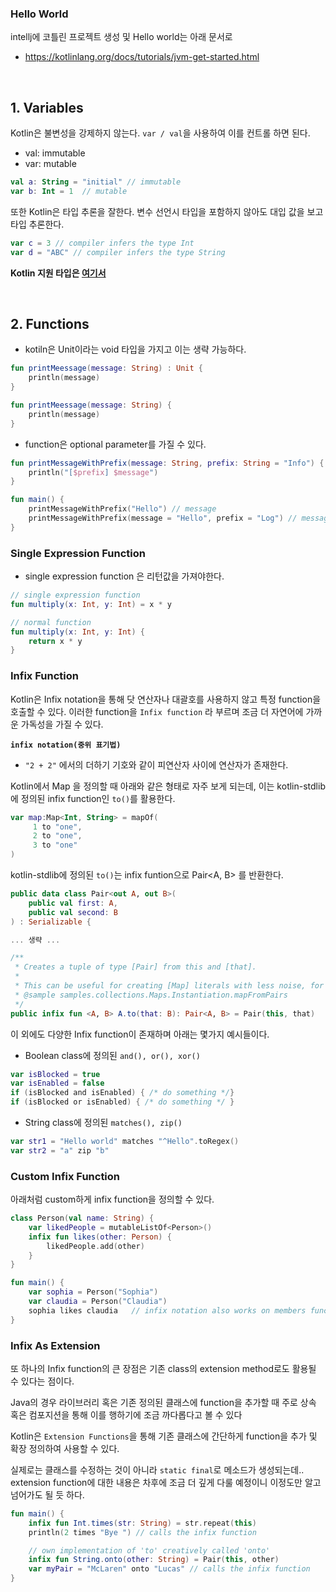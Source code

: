 ### Hello World 
intellj에 코틀린 프로젝트 생성 및 Hello world는 아래 문서로 
- https://kotlinlang.org/docs/tutorials/jvm-get-started.html 

&nbsp;

## 1. Variables 
Kotlin은 불변성을 강제하지 않는다. `var / val`을 사용하여 이를 컨트롤 하면 된다. 

- val: immutable 
- var: mutable

```kotlin
val a: String = "initial" // immutable  
var b: Int = 1  // mutable 
```

또한 Kotlin은 타입 추론을 잘한다. 변수 선언시 타입을 포함하지 않아도 대입 값을 보고 타입 추론한다. 
```kotlin
var c = 3 // compiler infers the type Int 
var d = "ABC" // compiler infers the type String 
```

**Kotlin 지원 타입은 [여기서](https://kotlinlang.org/docs/reference/basic-types.html)**

&nbsp;

## 2. Functions 
- kotiln은 Unit이라는 void 타입을 가지고 이는 생략 가능하다. 

```kotlin
fun printMeessage(message: String) : Unit {
	println(message)
}

fun printMeessage(message: String) {
	println(message)
}
```

- function은 optional parameter를 가질 수 있다. 
```kotlin
fun printMessageWithPrefix(message: String, prefix: String = "Info") {
    println("[$prefix] $message")
}

fun main() {
    printMessageWithPrefix("Hello") // message 
    printMessageWithPrefix(message = "Hello", prefix = "Log") // message, prefix both 
}
```

### Single Expression Function
- single expression function 은 리턴값을 가져야한다.

```kotlin
// single expression function 
fun multiply(x: Int, y: Int) = x * y

// normal function 
fun multiply(x: Int, y: Int) {
    return x * y
}
```

### Infix Function 
Kotlin은 Infix notation을 통해 닷 연산자나 대괄호를 사용하지 않고 특정 function을 호출할 수 있다. 이러한 function을 `Infix function` 라 부르며 조금 더 자연어에 가까운 가독성을 가질 수 있다. 

**```infix notation(중위 표기법)```**
- ```"2 + 2"``` 에서의 더하기 기호와 같이 피연산자 사이에 연산자가 존재한다. 

Kotlin에서 Map 을 정의할 때 아래와 같은 형태로 자주 보게 되는데, 이는 kotlin-stdlib에 정의된 infix function인 ```to()```를 활용한다. 

```kotlin
var map:Map<Int, String> = mapOf(
     1 to "one",
     2 to "one",
     3 to "one"
)
```

kotlin-stdlib에 정의된 `to()`는 infix funtion으로 Pair<A, B> 를 반환한다. 

```kotlin
public data class Pair<out A, out B>(
    public val first: A,
    public val second: B
) : Serializable {

... 생략 ... 

/**
 * Creates a tuple of type [Pair] from this and [that].
 *
 * This can be useful for creating [Map] literals with less noise, for example:
 * @sample samples.collections.Maps.Instantiation.mapFromPairs
 */
public infix fun <A, B> A.to(that: B): Pair<A, B> = Pair(this, that)
```

이 외에도 다양한 Infix function이 존재하며 아래는 몇가지 예시들이다.

- Boolean class에 정의된 ```and(), or(), xor()```

```kotlin
var isBlocked = true
var isEnabled = false
if (isBlocked and isEnabled) { /* do something */}
if (isBlocked or isEnabled) { /* do something */ }  
```

- String class에 정의된 ```matches(), zip()```
```kotlin
var str1 = "Hello world" matches "^Hello".toRegex()
var str2 = "a" zip "b"
```

### Custom Infix Function 
아래처럼 custom하게 infix function을 정의할 수 있다. 

```kotlin
class Person(val name: String) {
    var likedPeople = mutableListOf<Person>()
    infix fun likes(other: Person) {
        likedPeople.add(other)
    }
}

fun main() {
    var sophia = Person("Sophia")
    var claudia = Person("Claudia")
    sophia likes claudia   // infix notation also works on members functions
}
```

### Infix As Extension 
또 하나의 Infix function의 큰 장점은 기존 class의 extension method로도 활용될 수 있다는 점이다. 

Java의 경우 라이브러리 혹은 기존 정의된 클래스에 function을 추가할 때 주로 상속 혹은 컴포지션을 통해 이를 행하기에 조금 까다롭다고 볼 수 있다 

Kotlin은 ```Extension Functions```을 통해 기존 클래스에 간단하게 function을 추가 및 확장 정의하여 사용할 수 있다. 

실제로는 클래스를 수정하는 것이 아니라  ```static final```로 메소드가 생성되는데.. extension function에 대한 내용은 차후에 조금 더 깊게 다룰 예정이니 이정도만 알고 넘어가도 될 듯 하다.


```kotlin
fun main() {
    infix fun Int.times(str: String) = str.repeat(this)
    println(2 times "Bye ") // calls the infix function

	// own implementation of 'to' creatively called 'onto'
    infix fun String.onto(other: String) = Pair(this, other) 
    var myPair = "McLaren" onto "Lucas" // calls the infix function
}
```
